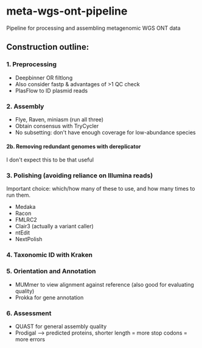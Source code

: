 # meta-wgs-ont-pipeline
Pipeline for processing and assembling metagenomic WGS ONT data

## Construction outline:

### 1. Preprocessing
- Deepbinner OR filtlong
- Also consider fastp & advantages of >1 QC check
- PlasFlow to ID plasmid reads

### 2. Assembly
- Flye, Raven, miniasm (run all three)
- Obtain consensus with TryCycler
- No subsetting: don't have enough coverage for low-abundance species

#### 2b. Removing redundant genomes with dereplicator
I don't expect this to be that useful

### 3. Polishing (avoiding reliance on Illumina reads)
Important choice: which/how many of these to use, and how many times to run them.
- Medaka
- Racon
- FMLRC2
- Clair3 (actually a variant caller)
- ntEdit
- NextPolish

### 4. Taxonomic ID with Kraken

### 5. Orientation and Annotation
- MUMmer to view alignment against reference (also good for evaluating quality)
- Prokka for gene annotation

### 6. Assessment
- QUAST for general assembly quality
- Prodigal --> predicted proteins, shorter length = more stop codons = more errors
